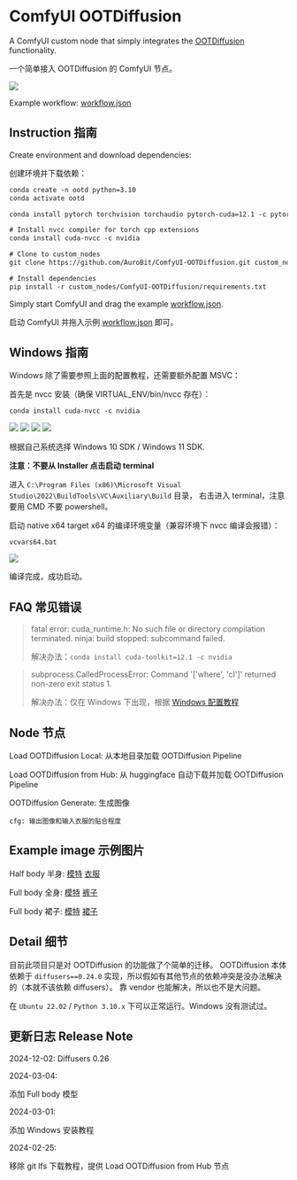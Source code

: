 # ComfyUI OOTDiffusion

A ComfyUI custom node that simply integrates the [OOTDiffusion](https://github.com/levihsu/OOTDiffusion) functionality.

一个简单接入 OOTDiffusion 的 ComfyUI 节点。

![](./assets/graph.png)

Example workflow: [workflow.json](./assets/workflow.json)

## Instruction 指南

Create environment and download dependencies:

创建环境并下载依赖：

```txt
conda create -n ootd python=3.10
conda activate ootd

conda install pytorch torchvision torchaudio pytorch-cuda=12.1 -c pytorch -c nvidia

# Install nvcc compiler for torch cpp extensions
conda install cuda-nvcc -c nvidia

# Clone to custom_nodes
git clone https://github.com/AuroBit/ComfyUI-OOTDiffusion.git custom_nodes/ComfyUI-OOTDiffusion

# Install dependencies
pip install -r custom_nodes/ComfyUI-OOTDiffusion/requirements.txt
```

Simply start ComfyUI and drag the example [workflow.json](./assets/workflow.json).

启动 ComfyUI 并拖入示例 [workflow.json](./assets/workflow.json) 即可。

## Windows 指南

Windows 除了需要参照上面的配置教程，还需要额外配置 MSVC：

首先是 nvcc 安装（确保 VIRTUAL_ENV/bin/nvcc 存在）：

```
conda install cuda-nvcc -c nvidia
```

![](./assets/tutorial_windows_install.png)
![](./assets/tutorial_windows_install_1.png)
![](./assets/tutorial_windows_install_2.png)
![](./assets/tutorial_windows_install_3.png)

根据自己系统选择 Windows 10 SDK / Windows 11 SDK.

**注意：不要从 Installer 点击启动 terminal**

进入 `C:\Program Files (x86)\Microsoft Visual Studio\2022\BuildTools\VC\Auxiliary\Build` 目录，
右击进入 terminal，注意要用 CMD 不要 powershell。

启动 native x64 target x64 的编译环境变量（兼容环境下 nvcc 编译会报错）：

```
vcvars64.bat
```

![](./assets/tutorial_windows_install_4.png)

编译完成，成功启动。

## FAQ 常见错误

> fatal error: cuda_runtime.h: No such file or directory compilation terminated. ninja: build stopped: subcommand failed.
>
> 解决办法：`conda install cuda-toolkit=12.1 -c nvidia`

> subprocess.CalledProcessError: Command '['where', 'cl']' returned non-zero exit status 1.
>
> 解决办法：仅在 Windows 下出现，根据 [Windows 配置教程](#Windows-指南)

## Node 节点

Load OOTDiffusion Local: 从本地目录加载 OOTDiffusion Pipeline

Load OOTDiffusion from Hub: 从 huggingface 自动下载并加载 OOTDiffusion Pipeline

OOTDiffusion Generate: 生成图像

    cfg: 输出图像和输入衣服的贴合程度

## Example image 示例图片

Half body 半身: [模特](./assets/model_1.png) [衣服](./assets/cloth_1.jpg)

Full body 全身: [模特](./assets/model_fullbody_1.png) [裤子](./assets/cloth_lower_body_1.jpg)

Full body 裙子: [模特](./assets/model_dress_1.png) [裙子](./assets/cloth_dress_1.jpg)

## Detail 细节

目前此项目只是对 OOTDiffusion 的功能做了个简单的迁移。
OOTDiffusion 本体依赖于 `diffusers==0.24.0` 实现，所以假如有其他节点的依赖冲突是没办法解决的（本就不该依赖 diffusers）。
靠 vendor 也能解决，所以也不是大问题。

在 `Ubuntu 22.02` / `Python 3.10.x` 下可以正常运行。Windows 没有测试过。

## 更新日志 Release Note

2024-12-02:
Diffusers 0.26 

2024-03-04:

添加 Full body 模型

2024-03-01:

添加 Windows 安装教程

2024-02-25:

移除 git lfs 下载教程，提供 Load OOTDiffusion from Hub 节点
